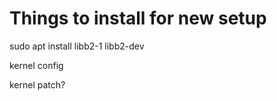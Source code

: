 # Things to install for new setup

sudo apt install libb2-1 libb2-dev

kernel config

kernel patch?

